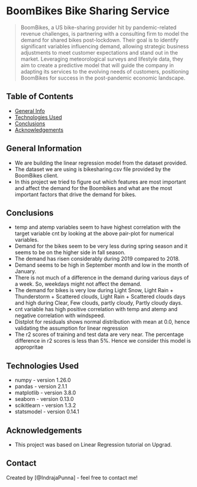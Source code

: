 # BoomBikes Bike Sharing Service

> BoomBikes, a US bike-sharing provider hit by pandemic-related revenue challenges, is partnering with a consulting firm to model the demand for shared bikes post-lockdown. Their goal is to identify significant variables influencing demand, allowing strategic business adjustments to meet customer expectations and stand out in the market. Leveraging meteorological surveys and lifestyle data, they aim to create a predictive model that will guide the company in adapting its services to the evolving needs of customers, positioning BoomBikes for success in the post-pandemic economic landscape.

## Table of Contents

- [General Info](#general-information)
- [Technologies Used](#technologies-used)
- [Conclusions](#conclusions)
- [Acknowledgements](#acknowledgements)

## General Information

- We are building the linear regression model from the dataset provided.
- The dataset we are using is bikesharing.csv file provided by the BoomBikes client.
- In this project we tried to figure out which features are most important and affect the demand for the Boombikes and what are the most important factors that drive the demand for bikes.

## Conclusions

- temp and atemp variables seem to have highest correlation with the target variable cnt by looking at the above pair-plot for numerical variables.
- Demand for the bikes seem to be very less during spring season and it seems to be on the higher side in fall season.
- The demand has risen considerably during 2019 compared to 2018.
- Demand seems to be high in September month and low in the month of January.
- There is not much of a difference in the demand during various days of a week. So, weekdays might not affect the demand. 
- The demand for bikes is very low during Light Snow, Light Rain + Thunderstorm + Scattered clouds, Light Rain + Scattered clouds days and high during Clear, Few clouds, partly cloudy, Partly cloudy days.
- cnt variable has high positive correlation with temp and atemp and negative correlation with windspeed.
- Distplot for residuals shows normal distribution with mean at 0.0, hence validating the assumption for linear regression
- The r2 scores of training and test data are very near. The percentage difference in r2 scores is less than 5%. Hence we consider this model is appropritae

## Technologies Used

- numpy - version 1.26.0
- pandas - version 2.1.1
- matplotlib - version 3.8.0
- seaborn - version 0.13.0
- scikitlearn - version 1.3.2
- statsmodel - version 0.14.1

## Acknowledgements

- This project was based on Linear Regression tutorial on Upgrad.

## Contact

Created by [@IndrajaPunna] - feel free to contact me!
